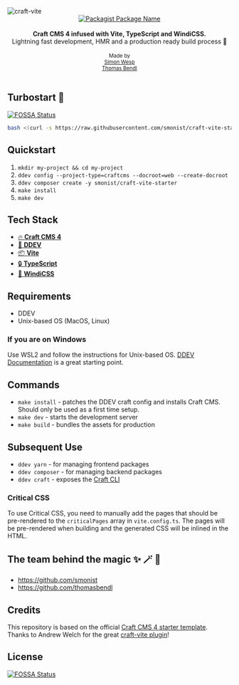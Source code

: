 <img alt="craft-vite" src="header.png"/>
<br />
<div align="center">
<a href="https://packagist.org/packages/smonist/craft-vite-starter" target="_blank">
    <img src="https://badgen.net/packagist/name/smonist/craft-vite-starter" alt="Packagist Package Name" /></a>
</div>
<br />
<div align="center"><strong>Craft CMS 4 infused with Vite, TypeScript and WindiCSS.</strong></div>
<div align="center">Lightning fast development, HMR and a production ready build process 🍃</div>

<br />
<div align="center">
  <sub>Made by</sub><br />
  <sub><a href="https://twitter.com/smonist">Simon Wesp</a></sub><br />
  <sub><a href="https://twitter.com/thomasbendl">Thomas Bendl</a></sub>  
</div>

<br />

## Turbostart 🚀
[![FOSSA Status](https://app.fossa.com/api/projects/git%2Bgithub.com%2Fsmonist%2Fcraft-vite-starter.svg?type=shield)](https://app.fossa.com/projects/git%2Bgithub.com%2Fsmonist%2Fcraft-vite-starter?ref=badge_shield)


```sh
bash <(curl -s https://raw.githubusercontent.com/smonist/craft-vite-starter/main/init.sh)
```

## Quickstart

1.  `mkdir my-project && cd my-project`
2.  `ddev config --project-type=craftcms --docroot=web --create-docroot`
3.  `ddev composer create -y smonist/craft-vite-starter`
4.  `make install`
5.  `make dev`

## Tech Stack

- [🔥 **Craft CMS 4**](https://github.com/craftcms/cms)
- [🚢 **DDEV**](https://github.com/drud/ddev)
- [📦 **Vite**](https://github.com/vitejs/vite)
- [🔒 **TypeScript**](https://github.com/microsoft/TypeScript)
- [💨 **WindiCSS**](https://github.com/windicss/windicss)

## Requirements

- DDEV
- Unix-based OS (MacOS, Linux)

### If you are on Windows

Use WSL2 and follow the instructions for Unix-based OS. [DDEV Documentation](https://ddev.readthedocs.io/en/latest/users/install/docker-installation/) is a great starting point.

## Commands

- `make install` - patches the DDEV craft config and installs Craft CMS. Should only be used as a first time setup.
- `make dev` - starts the development server
- `make build` - bundles the assets for production

## Subsequent Use

- `ddev yarn` - for managing frontend packages
- `ddev composer` - for managing backend packages
- `ddev craft` - exposes the [Craft CLI](https://ddev.readthedocs.io/en/latest/users/usage/commands/#craft)

### Critical CSS

To use Critical CSS, you need to manually add the pages that should be pre-rendered to the `criticalPages` array in `vite.config.ts`. The pages will be pre-rendered when building and the generated CSS will be inlined in the HTML.

## The team behind the magic ✨ 🪄 🦄

- https://github.com/smonist
- https://github.com/thomasbendl

## Credits

This repository is based on the official [Craft CMS 4 starter template](https://github.com/craftcms/craft).  
Thanks to Andrew Welch for the great [craft-vite plugin](https://github.com/nystudio107/craft-vite)!


## License
[![FOSSA Status](https://app.fossa.com/api/projects/git%2Bgithub.com%2Fsmonist%2Fcraft-vite-starter.svg?type=large)](https://app.fossa.com/projects/git%2Bgithub.com%2Fsmonist%2Fcraft-vite-starter?ref=badge_large)
